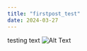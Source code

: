 ```yaml
---
title: "firstpost_test"
date: 2024-03-27
---
```

testing text
![Alt Text](../images/tokyotower.jpg)

